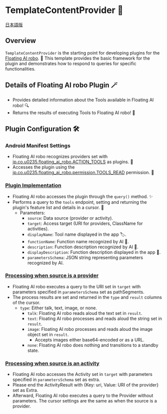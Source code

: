 # TemplateContentProvider 📱

[日本語版](https://github.com/0235-jp/floating-ai-robo-plugin-template/blob/main/README_JP.md)

## Overview
`TemplateContentProvider` is the starting point for developing plugins for the [Floating AI robo](https://play.google.com/store/apps/details?id=jp.co.u0235.floating_ai_robo). 🚀 This template provides the basic framework for the plugin and demonstrates how to respond to queries for specific functionalities.

## Details of Floating AI robo Plugin 🪄
- Provides detailed information about the Tools available in Floating AI robo! 🔍
- Returns the results of executing Tools to Floating AI robo! 💫

## Plugin Configuration 🛠️
### Android Manifest Settings
- Floating AI robo recognizes providers set with [jp.co.u0235.floating_ai_robo.ACTION_TOOLS](https://github.com/0235-jp/floating-ai-robo-plugin-template/blob/26f726f485d66c9cf3197d3881016d98a7408bb4/app/src/main/AndroidManifest.xml#L23C26-L23C26) as plugins. 🧐
- Accesses the plugin using the [jp.co.u0235.floating_ai_robo.permission.TOOLS_READ](https://github.com/0235-jp/floating-ai-robo-plugin-template/blob/26f726f485d66c9cf3197d3881016d98a7408bb4/app/src/main/AndroidManifest.xml#L21C39-L21C39) permission. 🔑

### [Plugin Implementation](https://github.com/0235-jp/floating-ai-robo-plugin-template/blob/26f726f485d66c9cf3197d3881016d98a7408bb4/app/src/main/java/jp/co/u0235/floating_ai_robo_plugin/template/TemplateContentProvider.kt#L51)
- Floating AI robo accesses the plugin through the `query()` method. ✨
- Performs a query to the `tools` endpoint, setting and returning the plugin's feature list and details in a cursor. 📜
  - Parameters:
    - `source`: Data source (provider or activity).
    - `target`: Access target (URI for providers, ClassName for activities).
    - `displayName`: Tool name displayed in the app 🏷️.
    - `functionName`: Function name recognized by AI 🤖.
    - `description`: Function description recognized by AI 📖.
    - `displayDescription`: Function description displayed in the app 📖.
    - `parametersSchema`: JSON string representing parameters recognized by AI.

### [Processing when source is a provider](https://github.com/0235-jp/floating-ai-robo-plugin-template/blob/26f726f485d66c9cf3197d3881016d98a7408bb4/app/src/main/java/jp/co/u0235/floating_ai_robo_plugin/template/TemplateContentProvider.kt#L69C22-L69C22)
- Floating AI robo executes a query to the URI set in `target` with parameters specified in `parametersSchema` set as pathSegments.
- The process results are set and returned in the `type` and `result` columns of the cursor.
  - `type`: Either talk, text, image, or none.
    - `talk`: Floating AI robo reads aloud the text set in `result`.
    - `text`: Floating AI robo processes and reads aloud the string set in `result`.
    - `image`: Floating AI robo processes and reads aloud the image object set in `result`.
      - Accepts images either base64-encoded or as a URL.
    - `none`: Floating AI robo does nothing and transitions to a standby state.

### [Processing when source is an activity](https://github.com/0235-jp/floating-ai-robo-plugin-template/blob/26f726f485d66c9cf3197d3881016d98a7408bb4/app/src/main/java/jp/co/u0235/floating_ai_robo_plugin/template/SharVisionActivity.kt#L17)
- Floating AI robo accesses the Activity set in `target` with parameters specified in `parametersSchema` set as extra.
- Please end the ActivityResult with {Key: uri, Value: URI of the provider} set as Extra.
- Afterward, Floating AI robo executes a query to the Provider without parameters. The cursor settings are the same as when the source is a provider.